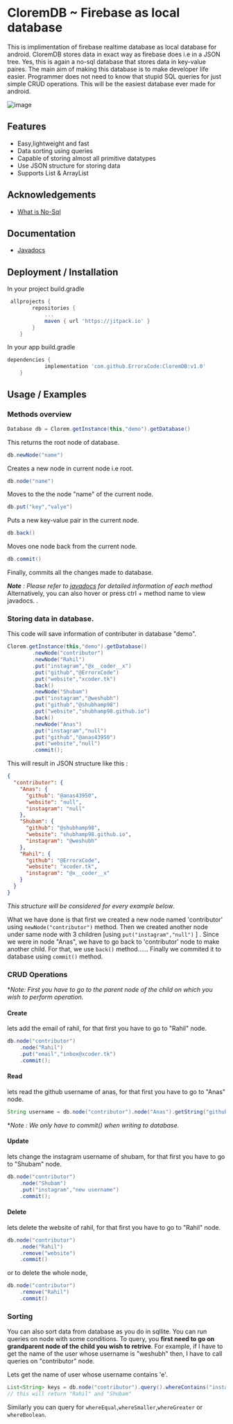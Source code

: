 
# CloremDB ~ Firebase as local database

This is implimentation of firebase realtime database as local database for android.
 CloremDB stores data in exact way as firebase does i.e in a JSON tree. 
 Yes, this is again a no-sql database that stores data in key-value paires. 
 The main aim of making this database is to make developer life easier. Programmer
 does not need to know that stupid SQL queries for just simple CRUD operations.
 This will be the easiest database ever made for android.

![image](https://cdn.educba.com/academy/wp-content/uploads/2019/05/what-is-Nosql-database1.png)

## Features

- Easy,lightweight and fast
- Data sorting using queries
- Capable of storing almost all primitive datatypes
- Use JSON structure for storing data
- Supports List<Integer> & ArrayList<String>

  
## Acknowledgements
 - [What is No-Sql](https://en.wikipedia.org/wiki/NoSQL)
	
## Documentation
- [Javadocs](https://errorxcode.github.io/docs/clorem/index.html)

  
## Deployment / Installation
 In your project build.gradle
```groovy
 allprojects {
		repositories {
			...
			maven { url 'https://jitpack.io' }
		}
	}
```
In your app build.gradle
```groovy
dependencies {
	        implementation 'com.github.ErrorxCode:CloremDB:v1.0'
	}
```


## Usage / Examples
### Methods overview

```java
Database db = Clorem.getInstance(this,"demo").getDatabase()
```
This returns the root node of database.


```java
db.newNode("name")
```
 Creates a new node in current node i.e root.


```java
db.node("name") 
```
Moves to the the node "name" of the current node.



```java
db.put("key","valye")
```
Puts a new key-value pair in the current node.


```java
db.back()
```
Moves one node back from the current node.



```java
db.commit()
```
Finally, commits all the changes made to database.


***Note** : Please refer to [javadocs](https://errorxcode.github.io/docs/clorem/index.html) for detailed information of each method*
Alternatively, you can also hover or press ctrl + method name to view javadocs.
.

### Storing data in database.
This code will save information of contributer in database "demo".
```java
Clorem.getInstance(this,"demo").getDatabase()
        .newNode("contributor")
        .newNode("Rahil")
        .put("instagram","@x__coder__x")
        .put("github","@ErrorxCode")
        .put("website","xcoder.tk")
        .back()
        .newNode("Shubam")
        .put("instagram","@weshubh")
        .put("github","@shubhamp98")
        .put("website","shubhamp98.github.io")
        .back()
        .newNode("Anas")
        .put("instagram","null")
        .put("github","@anas43950")
        .put("website","null")
        .commit();
```
This will result in JSON structure like this :
```json
{
  "contributor": {
    "Anas": {
      "github": "@anas43950",
      "website": "null",
      "instagram": "null"
    },
    "Shubam": {
      "github": "@shubhamp98",
      "website": "shubhamp98.github.io",
      "instagram": "@weshubh"
    },
    "Rahil": {
      "github": "@ErrorxCode",
      "website": "xcoder.tk",
      "instagram": "@x__coder__x"
    }
  }
}
```
 *This structure will be considered for every example below*.

What we have done is that first we created a new node named 'contributor' 
using `newNode("contributor")` method. Then we created another node
under same node with 3 children [using `put("instagram","null")` ]
. Since we were in node "Anas", we have to go back to 'contributor' node to
make another child. For that, we use `back()` method...... Finally we commited it to
database using `commit()` method.


### CRUD Operations
**Note: First you have to go to the parent node of the child on which you wish to perform operation.*
#### Create
lets add the email of rahil, for that first you have to go to "Rahil" node.
```java
db.node("contributor")
    .node("Rahil")
    .put("email","inbox@xcoder.tk")
    .commit();
```


#### Read
lets read the github username of anas, for that first you have to go to "Anas" node.
```java
String username = db.node("contributor").node("Anas").getString("github");
```
**Note : We only have to commit() when writing to database.*

#### Update
lets change the instagram username of shubam, for that first you have to go to "Shubam" node.
```java
db.node("contributor")
    .node("Shubam")
    .put("instagram","new username")
    .commit();
```

#### Delete
lets delete the website of rahil, for that first you have to go to "Rahil" node.
```java
db.node("contributor")
    .node("Rahil")
    .remove("website")
    .commit()
```
or to delete the whole node,
```java
db.node("contributor")
    .remove("Rahil")
    .commit()
```

### Sorting

You can also sort data from database as you do in sqllite. You can run queries on node with some conditions.
To query, you **first need to go on grandparent node of the child you wish to retrive**.
For example, if I have to get the name of the user whose username is "weshubh" then, I have to call queries on "contributor" node.

Lets get the name of user whose username contains 'e'.
```java
List<String> keys = db.node("contributor").query().whereContains("instagram","e");
// this will return "Rahil" and "Shubam"
```
Similarly you can query for `whereEqual`,`whereSmaller`,`whereGreater` or `whereBoolean`.
